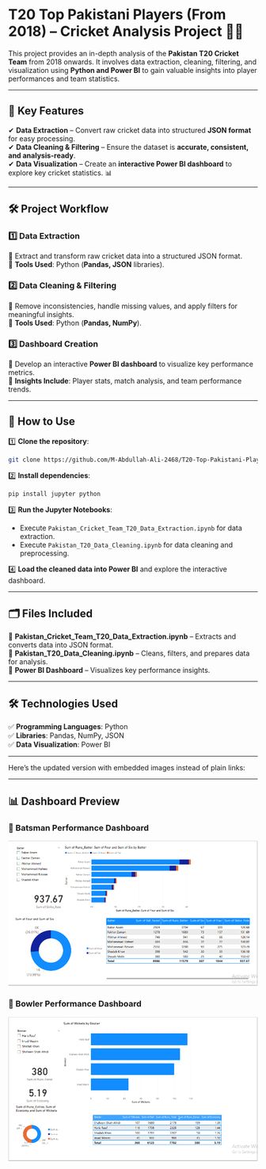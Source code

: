 # **T20 Top Pakistani Players (From 2018) – Cricket Analysis Project** 🏏✨  

This project provides an in-depth analysis of the **Pakistan T20 Cricket Team** from 2018 onwards. It involves data extraction, cleaning, filtering, and visualization using **Python and Power BI** to gain valuable insights into player performances and team statistics.  

---

## **🚀 Key Features**  
✔ **Data Extraction** – Convert raw cricket data into structured **JSON format** for easy processing.  
✔ **Data Cleaning & Filtering** – Ensure the dataset is **accurate, consistent, and analysis-ready**.  
✔ **Data Visualization** – Create an **interactive Power BI dashboard** to explore key cricket statistics. 📊  

---

## **🛠 Project Workflow**  

### **1️⃣ Data Extraction**  
🔹 Extract and transform raw cricket data into a structured JSON format.  
🔹 **Tools Used**: Python (**Pandas, JSON** libraries).  

### **2️⃣ Data Cleaning & Filtering**  
🔹 Remove inconsistencies, handle missing values, and apply filters for meaningful insights.  
🔹 **Tools Used**: Python (**Pandas, NumPy**).  

### **3️⃣ Dashboard Creation**  
🔹 Develop an interactive **Power BI dashboard** to visualize key performance metrics.  
🔹 **Insights Include**: Player stats, match analysis, and team performance trends.  

---

## **📂 How to Use**  

1️⃣ **Clone the repository**:  
```bash
git clone https://github.com/M-Abdullah-Ali-2468/T20-Top-Pakistani-Players.git
```  

2️⃣ **Install dependencies**:  
```bash
pip install jupyter python
```  

3️⃣ **Run the Jupyter Notebooks**:  
   - Execute `Pakistan_Cricket_Team_T20_Data_Extraction.ipynb` for data extraction.  
   - Execute `Pakistan_T20_Data_Cleaning.ipynb` for data cleaning and preprocessing.  

4️⃣ **Load the cleaned data into Power BI** and explore the interactive dashboard.  

---

## **🗂 Files Included**  

📌 **Pakistan_Cricket_Team_T20_Data_Extraction.ipynb** – Extracts and converts data into JSON format.  
📌 **Pakistan_T20_Data_Cleaning.ipynb** – Cleans, filters, and prepares data for analysis.  
📌 **Power BI Dashboard** – Visualizes key performance insights.  

---

## **🛠 Technologies Used**  

✅ **Programming Languages**: Python  
✅ **Libraries**: Pandas, NumPy, JSON  
✅ **Data Visualization**: Power BI  

---

Here’s the updated version with embedded images instead of plain links:  

---

## **📊 Dashboard Preview**  

### **🏏 Batsman Performance Dashboard**  
![Batsman Dashboard](https://github.com/M-Abdullah-Ali-2468/T20-Top-Pakistani-Players/blob/main/Top%20Batters.PNG)  

### **🏏 Bowler Performance Dashboard**  
![Bowler Dashboard](https://github.com/M-Abdullah-Ali-2468/T20-Top-Pakistani-Players/blob/main/Top%20Bowlers.PNG)  

